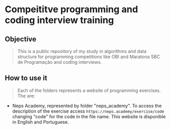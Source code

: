 # Compeititve programming and coding interview training

## Objective
>This is a public repository of my study in algorithms and data structure for programming competitions like OBI and Maratona SBC de Programação and coding interviews.

## How to use it
>Each of the folders represents a website of programming exercises. The are:
* Neps Academy, represented by folder "neps_academy". To access the description of the exercise access `https://neps.academy/exercise/code` changing "code" for the code in the file name. This website is disponible in English and Portuguese.